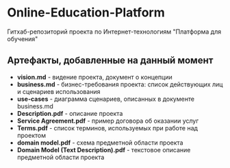 # Online-Education-Platform

Гитхаб-репозиторий проекта по Интернет-технологиям "Платформа для обучения"

## Артефакты, добавленные на данный момент
- **vision.md** - видение проекта, документ о концепции
- **business.md** - бизнес-требования проекта: список действующих лиц и сценариев использования
- **use-cases** - диаграмма сценариев, описанных в документе business.md
- **Description.pdf** - описание проекта
- **Service Agreement.pdf** - пример договора об оказании услуг
- **Terms.pdf** - список терминов, используемых при работе над проектом
- **domain model.pdf** - схема предметной области проекта
- **Domain Model (Text Description).pdf** - текстовое описание предметной области проекта
